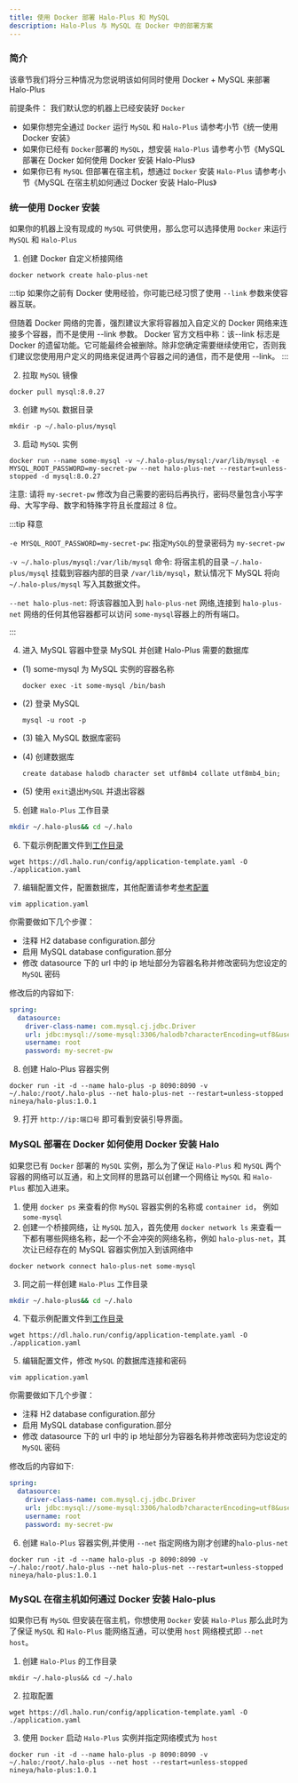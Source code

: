 ```yaml
---
title: 使用 Docker 部署 Halo-Plus 和 MySQL
description: Halo-Plus 与 MySQL 在 Docker 中的部署方案
---
```


### 简介

该章节我们将分三种情况为您说明该如何同时使用 Docker + MySQL 来部署 Halo-Plus

前提条件： 我们默认您的机器上已经安装好 `Docker`

- 如果你想完全通过 `Docker` 运行 `MySQL` 和 `Halo-Plus` 请参考小节《统一使用 Docker 安装》
- 如果你已经有 `Docker`部署的 `MySQL`，想安装 `Halo-Plus` 请参考小节《MySQL 部署在 Docker 如何使用 Docker 安装 Halo-Plus》
- 如果你已有 `MySQL` 但部署在宿主机，想通过 `Docker` 安装 `Halo-Plus` 请参考小节《MySQL 在宿主机如何通过 Docker 安装 Halo-Plus》

### 统一使用 Docker 安装

如果你的机器上没有现成的 `MySQL` 可供使用，那么您可以选择使用 `Docker` 来运行 `MySQL` 和 `Halo-Plus`

1. 创建 Docker 自定义桥接网络

```shell
docker network create halo-plus-net
```

:::tip
如果你之前有 Docker 使用经验，你可能已经习惯了使用 `--link` 参数来使容器互联。

但随着 Docker 网络的完善，强烈建议大家将容器加入自定义的 Docker 网络来连接多个容器，而不是使用 --link 参数。
Docker 官方文档中称：该--link 标志是 Docker 的遗留功能。它可能最终会被删除。除非您确定需要继续使用它，否则我们建议您使用用户定义的网络来促进两个容器之间的通信，而不是使用 --link。
:::

2. 拉取 `MySQL` 镜像

```shell
docker pull mysql:8.0.27
```

3. 创建 `MySQL` 数据目录

```shell
mkdir -p ~/.halo-plus/mysql
```

3. 启动 `MySQL` 实例

```shell
docker run --name some-mysql -v ~/.halo-plus/mysql:/var/lib/mysql -e MYSQL_ROOT_PASSWORD=my-secret-pw --net halo-plus-net --restart=unless-stopped -d mysql:8.0.27
```

注意: 请将 `my-secret-pw` 修改为自己需要的密码后再执行，密码尽量包含小写字母、大写字母、数字和特殊字符且长度超过 8 位。

:::tip 释意

`-e MYSQL_ROOT_PASSWORD=my-secret-pw`: 指定`MySQL`的登录密码为 `my-secret-pw`

`-v ~/.halo-plus/mysql:/var/lib/mysql` 命令: 将宿主机的目录 `~/.halo-plus/mysql` 挂载到容器内部的目录 `/var/lib/mysql`，默认情况下 MySQL 将向 `~/.halo-plus/mysql` 写入其数据文件。

`--net halo-plus-net`: 将该容器加入到 `halo-plus-net` 网络,连接到 `halo-plus-net` 网络的任何其他容器都可以访问 `some-mysql`容器上的所有端口。

:::

4. 进入 MySQL 容器中登录 MySQL 并创建 Halo-Plus 需要的数据库

- (1) some-mysql 为 MySQL 实例的容器名称

  ```shell
  docker exec -it some-mysql /bin/bash
  ```

- (2) 登录 MySQL

  ```shell
  mysql -u root -p
  ```

- (3) 输入 MySQL 数据库密码

- (4) 创建数据库

  ```shell
  create database halodb character set utf8mb4 collate utf8mb4_bin;
  ```

- (5) 使用 `exit`退出`MySQL` 并退出容器

5. 创建 `Halo-Plus` 工作目录

```bash
mkdir ~/.halo-plus&& cd ~/.halo
```

6. 下载示例配置文件到[工作目录](https://docs.halo-plus.nineya.com/getting-started/prepare#工作目录)

```shell
wget https://dl.halo.run/config/application-template.yaml -O ./application.yaml
```

7. 编辑配置文件，配置数据库，其他配置请参考[参考配置](https://docs.halo-plus.nineya.com/getting-started/config)

```shell
vim application.yaml
```

你需要做如下几个步骤：

- 注释 H2 database configuration.部分
- 启用 MySQL database configuration.部分
- 修改 datasource 下的 url 中的 ip 地址部分为容器名称并修改密码为您设定的 `MySQL` 密码

修改后的内容如下:

```yaml
spring:
  datasource:
    driver-class-name: com.mysql.cj.jdbc.Driver
    url: jdbc:mysql://some-mysql:3306/halodb?characterEncoding=utf8&useSSL=false&serverTimezone=Asia/Shanghai&allowPublicKeyRetrieval=true
    username: root
    password: my-secret-pw
```

8. 创建 Halo-Plus 容器实例

```shell
docker run -it -d --name halo-plus -p 8090:8090 -v ~/.halo:/root/.halo-plus --net halo-plus-net --restart=unless-stopped nineya/halo-plus:1.0.1
```

9. 打开 `http://ip:端口号` 即可看到安装引导界面。

### MySQL 部署在 Docker 如何使用 Docker 安装 Halo

如果您已有 `Docker` 部署的 `MySQL` 实例，那么为了保证 `Halo-Plus` 和 `MySQL` 两个容器的网络可以互通，和上文同样的思路可以创建一个网络让 `MySQL` 和 `Halo-Plus` 都加入进来。

1. 使用 `docker ps` 来查看的你 `MySQL` 容器实例的名称或 `container id`， 例如 `some-mysql`
2. 创建一个桥接网络，让 `MySQL` 加入，首先使用 `docker network ls` 来查看一下都有哪些网络名称，起一个不会冲突的网络名称，例如 `halo-plus-net`，其次让已经存在的 MySQL 容器实例加入到该网络中

```shell
docker network connect halo-plus-net some-mysql
```

3. 同之前一样创建 `Halo-Plus` 工作目录

```bash
mkdir ~/.halo-plus&& cd ~/.halo
```

4. 下载示例配置文件到[工作目录](https://docs.halo-plus.nineya.com/getting-started/prepare#工作目录)

```shell
wget https://dl.halo.run/config/application-template.yaml -O ./application.yaml
```

5. 编辑配置文件，修改 `MySQL` 的数据库连接和密码

```shell
vim application.yaml
```

你需要做如下几个步骤：

- 注释 H2 database configuration.部分
- 启用 MySQL database configuration.部分
- 修改 datasource 下的 url 中的 ip 地址部分为容器名称并修改密码为您设定的 `MySQL` 密码

修改后的内容如下:

```yaml
spring:
  datasource:
    driver-class-name: com.mysql.cj.jdbc.Driver
    url: jdbc:mysql://some-mysql:3306/halodb?characterEncoding=utf8&useSSL=false&serverTimezone=Asia/Shanghai&allowPublicKeyRetrieval=true
    username: root
    password: my-secret-pw
```

6. 创建 `Halo-Plus` 容器实例,并使用 `--net` 指定网络为刚才创建的`halo-plus-net`

```shell
docker run -it -d --name halo-plus -p 8090:8090 -v ~/.halo:/root/.halo-plus --net halo-plus-net --restart=unless-stopped nineya/halo-plus:1.0.1
```

### MySQL 在宿主机如何通过 Docker 安装 Halo-plus

如果你已有 `MySQL` 但安装在宿主机，你想使用 `Docker` 安装 `Halo-Plus` 那么此时为了保证 `MySQL` 和 `Halo-Plus` 能网络互通，可以使用 `host` 网络模式即 `--net host`。

1. 创建 `Halo-Plus` 的工作目录

```shell
mkdir ~/.halo-plus&& cd ~/.halo
```

2. 拉取配置

```shell
wget https://dl.halo.run/config/application-template.yaml -O ./application.yaml
```

3. 使用 `Docker` 启动 `Halo-Plus` 实例并指定网络模式为 `host`

```shell
docker run -it -d --name halo-plus -p 8090:8090 -v ~/.halo:/root/.halo-plus --net host --restart=unless-stopped nineya/halo-plus:1.0.1
```
